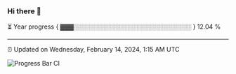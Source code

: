 ### Hi there 👋

⏳ Year progress { ▓▓▓░░░░░░░░░░░░░░░░░░░░░░░░░░░ } 12.04 %

---

⏰ Updated on Wednesday, February 14, 2024, 1:15 AM UTC

![Progress Bar CI](https://github.com/arthurbuhl/arthurbuhl/workflows/Progress%20Bar%20CI/badge.svg)
